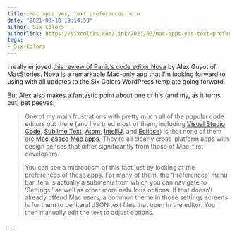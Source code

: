 ```yaml
---
title: Mac apps yes, text preferences no ↦
date: "2021-03-18 19:14:58"
author: Six Colors
authorlink: https://sixcolors.com/link/2021/03/mac-apps-yes-text-preferences-no/
tags:
- Six-Colors
---
```

<p>I really enjoyed <a href="https://www.macstories.net/reviews/nova-review-panics-code-editor-demonstrates-why-mac-like-design-matters/">this review of Panic’s code editor Nova</a> by Alex Guyot of MacStories. <a href="https://nova.app">Nova</a> is a remarkable Mac-only app that I’m looking forward to using with all updates to the Six Colors WordPress template going forward.</p>
<p>But Alex also makes a fantastic point about one of his (and my, as it turns out) pet peeves:</p>
<blockquote><p>
  One of my main frustrations with pretty much all of the popular code editors out there (and I’ve tried most of them, including <a href="https://code.visualstudio.com/">Visual Studio Code</a>, <a href="https://www.sublimetext.com/">Sublime Text</a>, <a href="https://atom.io/">Atom</a>, <a href="https://www.jetbrains.com/idea/">IntelliJ</a>, and <a href="https://www.eclipse.org/ide/">Eclipse</a>) is that none of them are <a href="https://daringfireball.net/linked/2020/03/20/mac-assed-mac-apps">Mac-assed Mac apps</a>. They’re all clearly cross-platform apps with design senses that differ significantly from those of Mac-first developers.</p>
<p>  You can see a microcosm of this fact just by looking at the preferences of these apps. For many of them, the ‘Preferences’ menu bar item is actually a submenu from which you can navigate to ‘Settings,’ as well as other more nebulous options. If that doesn’t already offend Mac users, a common theme in those settings screens is for them to be literal JSON text files that open in the editor. You then manually edit the text to adjust options.</p></blockquote>&#8230;
